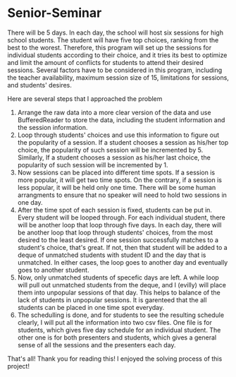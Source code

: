 # Senior-Seminar
There will be 5 days. In each day, the school will host six sessions for high school students. The student will have five top choices, ranking from the best to the worest. Therefore, this program will set up the sessions for individual students according to their choice, and it tries its best to optimize and limit the amount of conflicts for students to attend their desired sessions. Several factors have to be considered in this program, including the teacher availability, maximum session size of 15, limitations for sessions, and students' desires.

Here are several steps that I approached the problem
1. Arrange the raw data into a more clear version of the data and use BufferedReader to store the data, including the student information and the session information.
2. Loop through students' choices and use this information to figure out the popularity of a session. If a student chooses a session as his/her top choice, the popularity of such session will be incremented by 5. Similarly, If a student chooses a session as his/her last choice, the popularity of such session will be incremented by 1.
3. Now sessions can be placed into different time spots. If a session is more popular, it will get two time spots. On the contrary, if a session is less popular, it will be held only one time. There will be some human arrangments to ensure that no speaker will need to hold two sessions in one day.
4. After the time spot of each session is fixed, students can be put in. Every student will be looped through. For each individual student, there will be another loop that loop through five days. In each day, there will be another loop that loop through students' choices, from the most desired to the least desired. If one session successfully matches to a student's choice, that's great. If not, then that student will be added to a deque of unmatched students with student ID and the day that is unmatched. In either cases, the loop goes to another day and eventually goes to another student.
5. Now, only unmatched students of specefic days are left. A while loop will pull out unmatched students from the deque, and I (evilly) will place them into unpopular sessions of that day. This helps to balance of the lack of students in unpopular sessions. It is garenteed that the all students can be placed in one time spot everyday.
6. The schedulling is done, and for students to see the resulting schedule clearly, I will put all the information into two csv files. One file is for students, which gives five day schedule for an individual student. The other one is for both presenters and students, which gives a general sense of all the sessions and the presenters each day.

That's all! Thank you for reading this! I enjoyed the solving process of this project!
